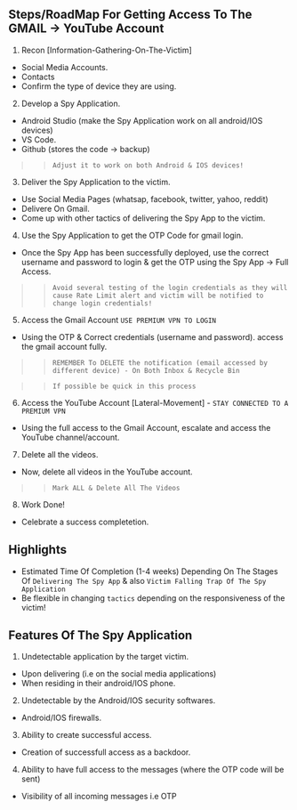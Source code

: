 ## Steps/RoadMap For Getting Access To The GMAIL -> YouTube Account

1. Recon [Information-Gathering-On-The-Victim]
- Social Media Accounts.
- Contacts
- Confirm the type of device they are using.

2. Develop a Spy Application.
- Android Studio (make the Spy Application work on all android/IOS devices)
- VS Code.
- Github (stores the code -> backup)

>> `Adjust it to work on both Android & IOS devices!`

3. Deliver the Spy Application to the victim.
- Use Social Media Pages (whatsap, facebook, twitter, yahoo, reddit)
- Delivere On Gmail.
- Come up with other tactics of delivering the Spy App to the victim.

4. Use the Spy Application to get the OTP Code for gmail login.
- Once the Spy App has been successfully deployed, use the correct username and password to login & get the OTP using the Spy App -> Full Access.

>> `Avoid several testing of the login credentials as they will cause Rate Limit alert and victim will be notified to change login credentials!`

5. Access the Gmail Account `USE PREMIUM VPN TO LOGIN`
- Using the OTP & Correct credentials (username and password). access the gmail account fully.

>> `REMEMBER To DELETE the notification (email accessed by different device) - On Both Inbox & Recycle Bin`

>> `If possible be quick in this process`

6. Access the YouTube Account [Lateral-Movement] - `STAY CONNECTED TO A PREMIUM VPN`
- Using the full access to the Gmail Account, escalate and access the YouTube channel/account.

7. Delete all the videos.
- Now, delete all videos in the YouTube account.

>> `Mark ALL & Delete All The Videos`

8. Work Done!
- Celebrate a success completetion.


## Highlights
- Estimated Time Of Completion (1-4 weeks) Depending On The Stages Of `Delivering The Spy App` & also `Victim Falling Trap Of The Spy Application`
- Be flexible in changing `tactics` depending on the responsiveness of the victim!


## Features Of The Spy Application
1. Undetectable application by the target victim.
- Upon delivering (i.e on the social media applications)
- When residing in their android/IOS phone.

2. Undetectable by the Android/IOS security softwares.
- Android/IOS firewalls.

3. Ability to create successful access.
- Creation of successfull access as a backdoor.

4. Ability to have full access to the messages (where the OTP code will be sent)
- Visibility of all incoming messages i.e OTP

